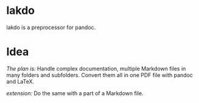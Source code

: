 # lakdo
lakdo is a preprocessor for pandoc. 

# Idea

*The plan is:* Handle complex documentation, multiple Markdown files in many folders and subfolders. Convert them all in one PDF file with pandoc and LaTeX.  

*extension:* Do the same with a part of a Markdown file.
